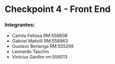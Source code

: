 <h1>Checkpoint 4 - Front End</h1>

<h3>Integrantes:</h3>
<ul>
  <li>Camila Feitosa RM:558808</li>
  <li>Gabriel Matiolli RM:558963</li>
  <li>Gustavo Berlanga RM:555298</li>
  <li>Leonardo Taschin</li>
  <li>Vinicius Gardim rm:556013</li>
</ul>
